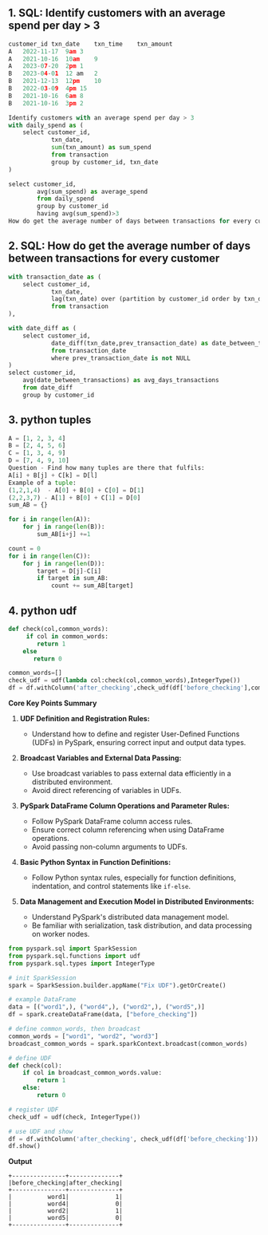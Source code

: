 ## 1. SQL: Identify customers with an average spend per day > 3

```python
customer_id	txn_date	txn_time	txn_amount
A	2022-11-17	9am	3
A	2021-10-16	10am	9
A	2023-07-20	2pm	1
B	2023-04-01	12 am	2
B	2021-12-13	12pm	10
B	2022-03-09	4pm	15
B	2021-10-16	6am	8
B	2021-10-16	3pm	2
```
 
```python 
Identify customers with an average spend per day > 3
with daily_spend as (
    select customer_id, 
            txn_date,
            sum(txn_amount) as sum_spend
            from transaction
            group by customer_id, txn_date
)

select customer_id, 
        avg(sum_spend) as average_spend
        from daily_spend
        group by customer_id
        having avg(sum_spend)>3
How do get the average number of days between transactions for every customer
```

## 2. SQL: How do get the average number of days between transactions for every customer

```python
with transaction_date as (
    select customer_id, 
            txn_date,
            lag(txn_date) over (partition by customer_id order by txn_date) as prev_transaction_date
            from transaction
),

with date_diff as (
    select customer_id, 
            date_diff(txn_date,prev_transaction_date) as date_between_transactions
            from transaction_date
            where prev_transaction_date is not NULL
)
select customer_id,
    avg(date_between_transactions) as avg_days_transactions
    from date_diff
    group by customer_id
```

## 3. python tuples

```python
A = [1, 2, 3, 4]
B = [2, 4, 5, 6]
C = [1, 3, 4, 9]
D = [7, 4, 9, 10]
Question - Find how many tuples are there that fulfils:
A[i] + B[j] + C[k] = D[l]
Example of a tuple: 
(1,2,1,4)  - A[0] + B[0] + C[0] = D[1]
(2,2,3,7) - A[1] + B[0] + C[1] = D[0]
sum_AB = {}

for i in range(len(A)):
    for j in range(len(B)):
        sum_AB[i+j] +=1

count = 0
for i in range(len(C)):
    for j in range(len(D)):
        target = D[j]-C[i]
        if target in sum_AB:
            count += sum_AB[target]
```
     
## 4. python udf
     
```python            
def check(col,common_words):
     if col in common_words:
        return 1
    else 
       return 0

common_words=[]
check_udf = udf(lambda col:check(col,common_words),IntegerType())
df = df.withColumn('after_checking',check_udf(df['before_checking'],common_words))
```



**Core Key Points Summary**

1. **UDF Definition and Registration Rules:**  
   - Understand how to define and register User-Defined Functions (UDFs) in PySpark, ensuring correct input and output data types.

2. **Broadcast Variables and External Data Passing:**  
   - Use broadcast variables to pass external data efficiently in a distributed environment. 
   - Avoid direct referencing of variables in UDFs.

3. **PySpark DataFrame Column Operations and Parameter Rules:**  
   - Follow PySpark DataFrame column access rules. 
   - Ensure correct column referencing when using DataFrame operations.
   - Avoid passing non-column arguments to UDFs.

4. **Basic Python Syntax in Function Definitions:**  
   - Follow Python syntax rules, especially for function definitions, indentation, and control statements like `if-else`.  

5. **Data Management and Execution Model in Distributed Environments:**  
   - Understand PySpark's distributed data management model. 
   - Be familiar with serialization, task distribution, and data processing on worker nodes.



```python  
from pyspark.sql import SparkSession
from pyspark.sql.functions import udf
from pyspark.sql.types import IntegerType

# init SparkSession
spark = SparkSession.builder.appName("Fix UDF").getOrCreate()

# example DataFrame
data = [("word1",), ("word4",), ("word2",), ("word5",)]
df = spark.createDataFrame(data, ["before_checking"])

# define common_words, then broadcast
common_words = ["word1", "word2", "word3"]
broadcast_common_words = spark.sparkContext.broadcast(common_words)

# define UDF
def check(col):
    if col in broadcast_common_words.value:
        return 1
    else:
        return 0

# register UDF
check_udf = udf(check, IntegerType())

# use UDF and show
df = df.withColumn('after_checking', check_udf(df['before_checking']))
df.show()
```

**Output**

```
+---------------+--------------+
|before_checking|after_checking|
+---------------+--------------+
|          word1|             1|
|          word4|             0|
|          word2|             1|
|          word5|             0|
+---------------+--------------+

```